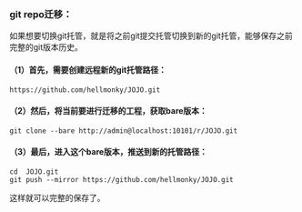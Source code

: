### git repo迁移：
如果想要切换git托管，就是将之前git提交托管切换到新的git托管，能够保存之前完整的git版本历史。

#### （1）首先，需要创建远程新的git托管路径：
```shell
https://github.com/hellmonky/JOJO.git
```
#### （2）然后，将当前要进行迁移的工程，获取bare版本：
```shell
git clone --bare http://admin@localhost:10101/r/JOJO.git
```
#### （3）最后，进入这个bare版本，推送到新的托管路径：
```shell
cd  JOJO.git
git push --mirror https://github.com/hellmonky/JOJO.git
```
这样就可以完整的保存了。